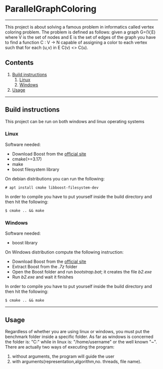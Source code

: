 # ParallelGraphColoring

---

This project is about solving a famous problem in informatics called vertex coloring problem.
The problem is defined as follows: given a graph G=(V,E) where V is the set of nodes and E is the set
of edges of the graph you have to find a function C
: V &#8594; N capable of assigning a color to each vertex
such that for each (u,v) in E C(v) <> C(u).

## Contents

1. [Build instructions](#building)
   1. [Linux](#linux_build)
   2. [Windows](#windows_build)
2. [Usage](#usage)
---
## Build instructions <a name="building"></a>
This project can be run on both windows and linux operating systems

### Linux <a name="linux_build"></a>

Software needed:
- Download Boost from the [official site](https://www.boost.org/users/download/)
- cmake(>=3.17)
- make
- boost filesystem library

On debian distributions you can run the following:

```
# apt install cmake libboost-filesystem-dev
```

In order to compile you have to put yourself inside the 
build directory and then hit the following:

```
$ cmake .. && make
```
### Windows <a name="windows_build"></a>

Software needed:
- boost library

On Windows distribution compute the following instruction:
- Download Boost from the [official site](https://www.boost.org/users/download/)
- Extract Boost from the *.7z* folder
- Open the Boost folder and run *bootstrap.bat*; it creates the file *b2.exe*
- Run *b2.exe* and wait it finishes

In order to compile you have to put yourself inside the 
build directory and then hit the following:

```
$ cmake .. && make
```
---

## Usage <a name="usage"></a>

Regardless of whether you are using linux or windows, you must put the
benchmark folder inside a specific folder.
As far as windows is concerned 
the folder is: "C:" while in linux is: "/home/username" or
the well known "~".
There are actually two ways of executing the program:
1. without arguments, the program will guide the user
2. with arguments(representation,algorithm,no. threads, file name). 



